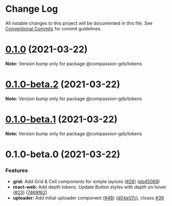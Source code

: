 # Change Log

All notable changes to this project will be documented in this file.
See [Conventional Commits](https://conventionalcommits.org) for commit guidelines.

# [0.1.0](https://github.com/compassion-gds/compassion-gds/compare/@compassion-gds/tokens@0.1.0-beta.2...@compassion-gds/tokens@0.1.0) (2021-03-22)

**Note:** Version bump only for package @compassion-gds/tokens





# [0.1.0-beta.2](https://github.com/compassion-gds/compassion-gds/compare/@compassion-gds/tokens@0.1.0-beta.1...@compassion-gds/tokens@0.1.0-beta.2) (2021-03-22)

**Note:** Version bump only for package @compassion-gds/tokens





# [0.1.0-beta.1](https://github.com/compassion-gds/compassion-gds/compare/@compassion-gds/tokens@0.1.0-beta.0...@compassion-gds/tokens@0.1.0-beta.1) (2021-03-22)

**Note:** Version bump only for package @compassion-gds/tokens





# 0.1.0-beta.0 (2021-03-22)


### Features

* **grid:** Add Grid & Cell components for simple layouts ([#28](https://github.com/compassion-gds/compassion-gds/issues/28)) ([eb45068](https://github.com/compassion-gds/compassion-gds/commit/eb45068c1c6841f5518563e2e8f80bc4fef5ca66))
* **react-web:** Add depth tokens. Update Button styles with depth on hover ([#23](https://github.com/compassion-gds/compassion-gds/issues/23)) ([7469f62](https://github.com/compassion-gds/compassion-gds/commit/7469f62b871e06c8dbdd6fa24c7fa2eb3bea8712))
* **uploader:** Add initial uploader component ([#48](https://github.com/compassion-gds/compassion-gds/issues/48)) ([d04e07c](https://github.com/compassion-gds/compassion-gds/commit/d04e07cae952bdc2c3bae0a4025de6274fdb671a)), closes [#39](https://github.com/compassion-gds/compassion-gds/issues/39)
